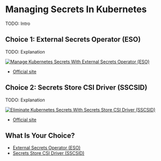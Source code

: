 # Managing Secrets In Kubernetes

TODO: Intro

## Choice 1: External Secrets Operator (ESO)

TODO: Explanation

[![Manage Kubernetes Secrets With External Secrets Operator (ESO)](https://img.youtube.com/vi/SyRZe5YVCVk/0.jpg)](https://youtu.be/SyRZe5YVCVk)
* [Official site](https://external-secrets.io)

## Choice 2: Secrets Store CSI Driver (SSCSID)

TODO: Explanation

[![Eliminate Kubernetes Secrets With Secrets Store CSI Driver (SSCSID)](https://img.youtube.com/vi/DsQu66ZMG4M/0.jpg)](https://youtu.be/DsQu66ZMG4M)
* [Official site](https://secrets-store-csi-driver.sigs.k8s.io)

## What Is Your Choice?

* [External Secrets Operator (ESO)](eso.md)
* [Secrets Store CSI Driver (SSCSID)](sscsid.md)